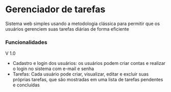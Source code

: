 # Gerenciador de tarefas

Sistema web simples usando a metodologia clássica para permitir que os usuários gerenciem suas tarefas diárias de forma eficiente

### Funcionalidades

V 1.0
- Cadastro e login dos usuários: os usuários podem criar contas e realizar o login no sistema com e-mail e senha
- Tarefas:  Cada usuário pode criar, visualizar, editar e excluir suas próprias tarefas, que são mostradas em uma lista de tarefas pendentes e concluídas
